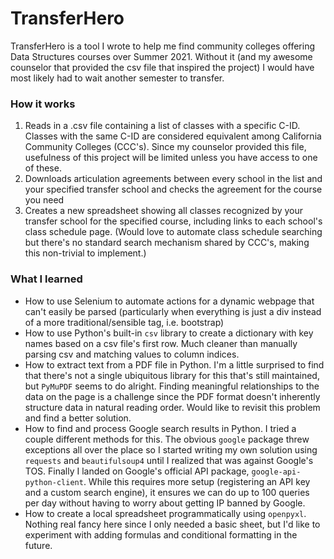 # TransferHero

TransferHero is a tool I wrote to help me find community colleges offering Data Structures courses over Summer 2021.  Without it (and my awesome counselor that provided the csv file that inspired the project) I would have most likely had to wait another semester to transfer.

### How it works
1. Reads in a .csv file containing a list of classes with a specific C-ID.  Classes with the same C-ID are considered equivalent among California Community Colleges (CCC's).  Since my counselor provided this file, usefulness of this project will be limited unless you have access to one of these.
1. Downloads articulation agreements between every school in the list and your specified transfer school and checks the agreement for the course you need
1. Creates a new spreadsheet showing all classes recognized by your transfer school for the specified course, including links to each school's class schedule page.  (Would love to automate class schedule searching but there's no standard search mechanism shared by CCC's, making this non-trivial to implement.)

### What I learned

- How to use Selenium to automate actions for a dynamic webpage that can't easily be parsed (particularly when everything is just a div instead of a more traditional/sensible tag, i.e. bootstrap)
- How to use Python's built-in `csv` library to create a dictionary with key names based on a csv file's first row.  Much cleaner than manually parsing csv and matching values to column indices.
- How to extract text from a PDF file in Python. I'm a little surprised to find that there's not a single ubiquitous library for this that's still maintained, but `PyMuPDF` seems to do alright.  Finding meaningful relationships to the data on the page is a challenge since the PDF format doesn't inherently structure data in natural reading order.  Would like to revisit this problem and find a better solution.
- How to find and process Google search results in Python.  I tried a couple different methods for this.  The obvious `google` package threw exceptions all over the place so I started writing my own solution using `requests` and `beautifulsoup4` until I realized that was against Google's TOS.  Finally I landed on Google's official API package, `google-api-python-client`.  While this requires more setup (registering an API key and a custom search engine), it ensures we can do up to 100 queries per day without having to worry about getting IP banned by Google.
- How to create a local spreadsheet programmatically using `openpyxl`.  Nothing real fancy here since I only needed a basic sheet, but I'd like to experiment with adding formulas and conditional formatting in the future.
